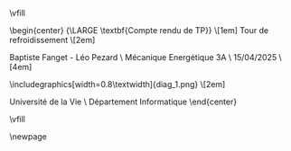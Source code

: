 \vfill

\begin{center}
{\LARGE \textbf{Compte rendu de TP}} \\[1em]
Tour de refroidissement \\[2em]

Baptiste Fanget - Léo Pezard \\
Mécanique Energétique 3A \\
15/04/2025 \\[4em]

\includegraphics[width=0.8\textwidth]{diag_1.png} \\[2em]

Université de la Vie \\
Département Informatique
\end{center}

\vfill

\newpage
